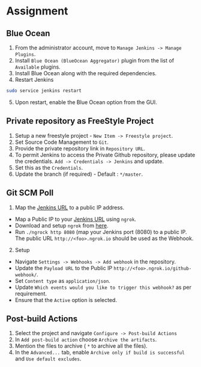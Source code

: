 # Assignment

## Blue Ocean

1. From the administrator account, move to `Manage Jenkins -> Manage Plugins`.
2. Install `Blue Ocean (BlueOcean Aggregator)` plugin from the list of `Available` plugins.
3. Install Blue Ocean along with the required dependencies.
4. Restart Jenkins
```bash
sudo service jenkins restart
```
5. Upon restart, enable the Blue Ocean option from the GUI.

## Private repository as FreeStyle Project

1. Setup a new freestyle project - `New Item -> Freestyle project`.
2. Set Source Code Management to `Git`.
3. Provide the private repository link in `Repository URL`.
4. To permit Jenkins to access the Private Github repository, please update the credentials. `Add -> Credentials -> Jenkins` and update.
5. Set this as the `Credentials`.
6. Update the branch (if required) - Default : `*/master`.

## Git SCM Poll

1. Map the [Jenkins URL](http://localhost:8080/) to a public IP address.
  
  - Map a Public IP to your [Jenkins URL](http://localhost:8080/) using `ngrok`.
  - Download and setup `ngrok` from [here](https://ngrok.com/download).
  - Run `./ngrock http 8080` (map your Jenkins port (8080) to a public IP. The public URL `http://<foo>.ngrok.io` should be used as the Webhook.

2. Setup
  
  - Navigate `Settings -> Webhooks -> Add webhook` in the repository.
  - Update the `Payload URL` to the Public IP `http://<foo>.ngrok.io/github-webhook/`.
  - Set `Content type` as `application/json`.
  - Update `Which events would you like to trigger this webhook?` as per requirement.
  - Ensure that the `Active` option is selected.

## Post-build Actions

1. Select the project and navigate `Configure -> Post-build Actions`
2. In `Add post-build action` choose `Archive the artifacts`.
3. Mention the files to archive ( `*` to archive all the files).
4. In the `Advanced...` tab, enable `Archive only if build is successful` and `Use default excludes`.


